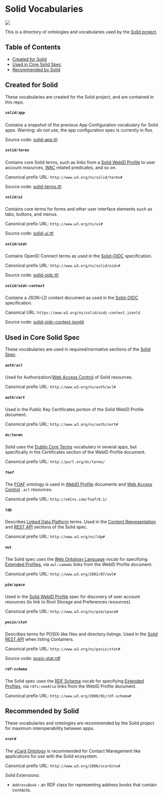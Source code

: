 # Solid Vocabularies

[![](https://img.shields.io/badge/project-Solid-7C4DFF.svg?style=flat-square)](https://github.com/solid/solid)

This is a directory of ontologies and vocabularies used by the [Solid
project](https://github.com/solid/solid).

## Table of Contents

* [Created for Solid](#created-for-solid)
* [Used in Core Solid Spec](#used-in-core-solid-spec)
* [Recommended by Solid](#recommended-by-solid)

## Created for Solid

These vocabularies are created for the Solid project, and are contained in this
repo.

##### `solid/app`
Contains a snapshot of the previous App Configuration vocabulary for Solid apps.
Warning: *do not use*, the app configuration spec is currently in flux.

Source code: [solid-app.ttl](solid-app.ttl)

##### `solid/terms`
Contains core Solid terms, such as links from a [Solid WebID
Profile](https://github.com/solid/solid-spec#webid-profile-documents) to user
account resources, [WAC](https://github.com/solid/solid-spec#web-access-control)
related predicates, and so on.

Canonical prefix URL: `http://www.w3.org/ns/solid/terms#`

Source code: [solid-terms.ttl](solid-terms.ttl)

##### `solid/ui`
Contains core terms for forms and other user interface elements such as tabs, 
buttons, and menus.

Canonical prefix URL: `http://www.w3.org/ns/ui#`

Source code: [solid-ui.ttl](solid-ui.ttl)

##### `solid/oidc`
Contains OpenID Connect terms as used in the [Solid-OIDC](https://solid.github.io/authentication-panel/solid-oidc/)
specification.

Canonical prefix URL: `http://www.w3.org/ns/solid/oidc#`

Source code: [solid-oidc.ttl](solid-oidc.ttl)

##### `solid/oidc-context`
Contains a JSON-LD context document as used in the [Solid-OIDC](https://solid.github.io/authentication-panel/solid-oidc/)
specification.

Canonical URL: `https://www.w3.org/ns/solid/oidc-context.jsonld`

Source code: [solid-oidc-context.jsonld](solid-oidc-context.jsonld)

## Used in Core Solid Spec

These vocabularies are used in required/normative sections of the [Solid
Spec](https://github.com/solid/solid-spec).

##### `auth/acl`
Used for Authorization/[Web Access
Control](https://github.com/solid/solid-spec#web-access-control) of Solid
resources.

Canonical prefix URL: `http://www.w3.org/ns/auth/acl#`

##### `auth/cert`
Used in the Public Key Certificates portion of the Solid WebID Profile document.

Canonical prefix URL: `http://www.w3.org/ns/auth/cert#`

##### `dc/terms`
Solid uses the [Dublin Core Terms](http://dublincore.org/documents/dcmi-terms/)
vocabulary in several apps, but specifically in the Certificates section of the
WebID Profile document.

Canonical prefix URL: `http://purl.org/dc/terms/`

##### `foaf`
The [FOAF](http://xmlns.com/foaf/spec/) ontology is used in [WebID
Profile](https://github.com/solid/solid-spec#webid-profile-documents)
documents and [Web Access
Control](https://github.com/solid/solid-spec#web-access-control) `.acl`
resources.

Canonical prefix URL: `http://xmlns.com/foaf/0.1/`

##### `ldp`
Describes [Linked Data Platform](https://www.w3.org/TR/ldp/) terms.
Used in the [Content
Representation](https://github.com/solid/solid-spec#content-representation) and
[REST API](https://github.com/solid/solid-spec#https-rest-api) sections of the
Solid spec.

Canonical prefix URL: `http://www.w3.org/ns/ldp#`

##### `owl`
The Solid spec uses the [Web Ontology
Language](https://www.w3.org/standards/techs/owl#w3c_all) vocab for specifying
[Extended
Profiles](https://github.com/solid/solid-spec/blob/master/solid-webid-profiles.md#extended-profile),
via `owl:sameAs` links from the WebID Profile document.

Canonical prefix URL: `http://www.w3.org/2002/07/owl#`

##### `pim/space`
Used in the [Solid WebID
Profile](https://github.com/solid/solid-spec#webid-profile-documents) spec
for discovery of user account resources (to link to Root Storage and Preferences
resources).

Canonical prefix URL: `http://www.w3.org/ns/pim/space#`

##### `posix/stat`
Describes terms for POSIX-like files and directory listings.
Used in the [Solid REST API](https://github.com/solid/solid-spec#https-rest-api)
when listing Containers.

Canonical prefix URL: `http://www.w3.org/ns/posix/stat#`

Source code: [posix-stat.rdf](posix-stat.rdf)

##### `rdf-schema`
The Solid spec uses the [RDF Schema](https://www.w3.org/TR/rdf-schema/) vocab
for specifying [Extended
Profiles](https://github.com/solid/solid-spec/blob/master/solid-webid-profiles.md#extended-profile),
via `rdfs:seeAlso` links from the WebID Profile document.

Canonical prefix URL: `http://www.w3.org/2000/01/rdf-schema#`

## Recommended by Solid

These vocabularies and ontologies are recommended by the Solid project for
maximum interoperability between apps.

##### `vcard`
The [vCard Ontology](https://www.w3.org/TR/vcard-rdf/) is recommended for
Contact Management like applications for use with the Solid ecosystem.

Canonical prefix URL: `http://www.w3.org/2006/vcard/ns#`

Solid Extensions:

* `AddressBook` - an RDF class for representing address books that contain
  contacts.
